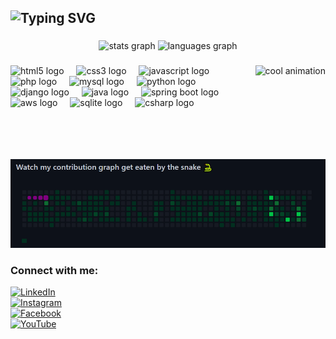 <h2 align="left">
  <img src="https://readme-typing-svg.herokuapp.com?font=Fira+Code&size=25&duration=4000&pause=500&color=FF4500&width=650&lines=Hi+%F0%9F%91%8B!+My+name+is+Bhanu+Asati;I'm+a+Full-Stack+Web+Developer+%26+Gamer;from+India" alt="Typing SVG" />
</h2>


###

<div align="center">
  <img src="https://github-readme-stats.vercel.app/api?username=BHANUASATI&hide_title=false&hide_rank=false&show_icons=true&include_all_commits=true&count_private=true&disable_animations=false&theme=dracula&locale=en&hide_border=false" height="150" alt="stats graph"  />
  <img src="https://github-readme-stats.vercel.app/api/top-langs?username=BHANUASATI&locale=en&hide_title=false&layout=compact&card_width=320&langs_count=5&theme=dracula&hide_border=false" height="150" alt="languages graph"  />
</div>

###
<img align="right" height="150" src="https://camo.githubusercontent.com/2366b34bb903c09617990fb5fff4622f3e941349e846ddb7e73df872a9d21233/68747470733a2f2f63646e2e6472696262626c652e636f6d2f75736572732f3733303730332f73637265656e73686f74732f363538313234332f6176656e746f2e676966" alt="cool animation"/>


###
<div align="left">
  <img src="https://cdn.jsdelivr.net/gh/devicons/devicon/icons/html5/html5-original.svg" height="40" alt="html5 logo"  />
  <img width="12" />
  <img src="https://cdn.jsdelivr.net/gh/devicons/devicon/icons/css3/css3-original.svg" height="40" alt="css3 logo"  />
  <img width="12" />
  <img src="https://cdn.jsdelivr.net/gh/devicons/devicon/icons/javascript/javascript-original.svg" height="40" alt="javascript logo"  />
  <img width="12" />
  <img src="https://cdn.jsdelivr.net/gh/devicons/devicon/icons/php/php-original.svg" height="40" alt="php logo"  />
  <img width="12" />
  <img src="https://cdn.jsdelivr.net/gh/devicons/devicon/icons/mysql/mysql-original.svg" height="40" alt="mysql logo"  />
  <img width="12" />
  <img src="https://cdn.jsdelivr.net/gh/devicons/devicon/icons/python/python-original.svg" height="40" alt="python logo"  />
  <img width="12" />
  <img src="https://cdn.jsdelivr.net/gh/devicons/devicon/icons/django/django-plain.svg" height="40" alt="django logo"  />
  <img width="12" />
  <img src="https://cdn.jsdelivr.net/gh/devicons/devicon/icons/java/java-original.svg" height="40" alt="java logo"  />
  <img width="12" />
  <img src="https://cdn.jsdelivr.net/gh/devicons/devicon/icons/spring/spring-original.svg" height="40" alt="spring boot logo"  />
  <img width="12" />
  <!-- AWS PNG instead of SVG for reliability -->
  <img src="https://upload.wikimedia.org/wikipedia/commons/9/93/Amazon_Web_Services_Logo.svg" height="40" alt="aws logo"  />
  <img width="12" />
  <img src="https://cdn.jsdelivr.net/gh/devicons/devicon/icons/sqlite/sqlite-original.svg" height="40" alt="sqlite logo"  />
  <img width="12" />
  <img src="https://cdn.jsdelivr.net/gh/devicons/devicon/icons/csharp/csharp-original.svg" height="40" alt="csharp logo"  />
</div>





###




<img src="https://raw.githubusercontent.com/BHANUASATI/BHANUASATI/main/SNAKE.gif" alt="Snake animation" />

<br clear="both">


### Connect with me:

[![LinkedIn](https://img.shields.io/badge/LinkedIn-Bhanu%20Asati-blue?style=for-the-badge&logo=linkedin)](https://www.linkedin.com/in/bhanu-asati-155493253)  
[![Instagram](https://img.shields.io/badge/Instagram-@asati_raja_-E4405F?style=for-the-badge&logo=instagram&logoColor=white)](https://www.instagram.com/asati_raja_/)  
[![Facebook](https://img.shields.io/badge/Facebook-Bhanu%20Asati-1877F2?style=for-the-badge&logo=facebook&logoColor=white)](https://www.facebook.com/bhanu.asati.7/)  
[![YouTube](https://img.shields.io/badge/YouTube-CodeXGamerVlogs-FF0000?style=for-the-badge&logo=youtube&logoColor=white)](https://www.youtube.com/@CodeXGamerVlogs)
